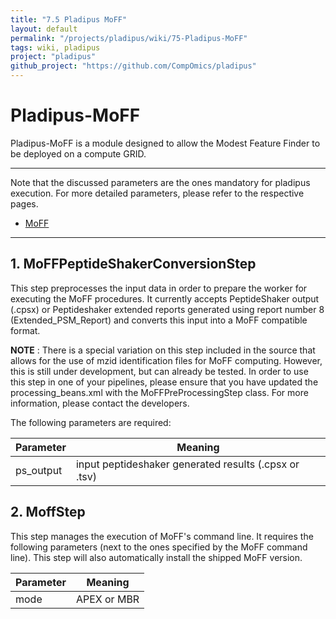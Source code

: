 ```yaml
---
title: "7.5 Pladipus MoFF"
layout: default
permalink: "/projects/pladipus/wiki/75-Pladipus-MoFF"
tags: wiki, pladipus
project: "pladipus"
github_project: "https://github.com/CompOmics/pladipus"
---
```


# Pladipus-MoFF

Pladipus-MoFF is a module designed to allow the Modest Feature Finder to be deployed on a compute GRID. 

----

Note that the discussed parameters are the ones mandatory for pladipus execution. For more detailed parameters, please refer to the respective pages.

* [MoFF](/projects/moFF)

----

## 1. MoFFPeptideShakerConversionStep

This step preprocesses the input data in order to prepare the worker for executing the MoFF procedures. It currently accepts PeptideShaker output (.cpsx) or Peptideshaker extended reports generated using report number 8  (Extended_PSM_Report) and converts this input into a MoFF compatible format.

**NOTE** : There is a special variation on this step included in the source that allows for the use of mzid identification files for MoFF computing. However, this is still under development, but can already be tested. In order to use this step in one of your pipelines, please ensure that you have updated the processing_beans.xml with the MoFFPreProcessingStep class. For more information, please contact the developers.

The following parameters are required: 

Parameter | Meaning
--- | -------------- | 
ps_output| input peptideshaker generated results (.cpsx or .tsv) 

## 2. MoffStep

This step manages the execution of MoFF's command line. It requires the following parameters (next to the ones specified by the MoFF command line). This step will also automatically install the shipped MoFF version.

Parameter | Meaning
--- | -------------- | 
mode | APEX or MBR 
